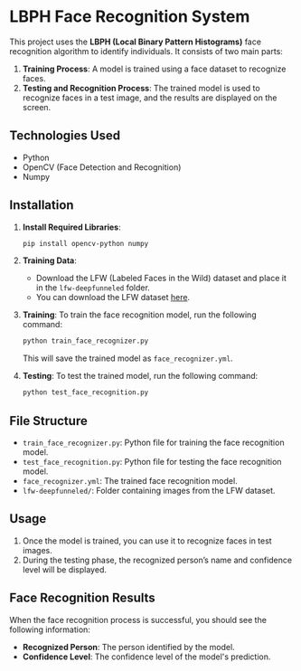 # LBPH Face Recognition System

This project uses the **LBPH (Local Binary Pattern Histograms)** face recognition algorithm to identify individuals. It consists of two main parts:
1. **Training Process**: A model is trained using a face dataset to recognize faces.
2. **Testing and Recognition Process**: The trained model is used to recognize faces in a test image, and the results are displayed on the screen.

## Technologies Used
- Python
- OpenCV (Face Detection and Recognition)
- Numpy

## Installation

1. **Install Required Libraries**:
   ```bash
   pip install opencv-python numpy
   ```

2. **Training Data**:
   - Download the LFW (Labeled Faces in the Wild) dataset and place it in the `lfw-deepfunneled` folder.
   - You can download the LFW dataset [here](https://www.kaggle.com/datasets/dbeley/lfw).

3. **Training**:
   To train the face recognition model, run the following command:
   ```bash
   python train_face_recognizer.py
   ```

   This will save the trained model as `face_recognizer.yml`.

4. **Testing**:
   To test the trained model, run the following command:
   ```bash
   python test_face_recognition.py
   ```

## File Structure
- `train_face_recognizer.py`: Python file for training the face recognition model.
- `test_face_recognition.py`: Python file for testing the face recognition model.
- `face_recognizer.yml`: The trained face recognition model.
- `lfw-deepfunneled/`: Folder containing images from the LFW dataset.

## Usage

1. Once the model is trained, you can use it to recognize faces in test images.
2. During the testing phase, the recognized person’s name and confidence level will be displayed.

## Face Recognition Results

When the face recognition process is successful, you should see the following information:
- **Recognized Person**: The person identified by the model.
- **Confidence Level**: The confidence level of the model's prediction.
